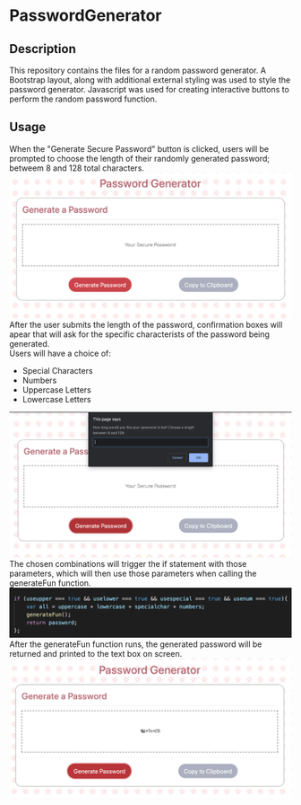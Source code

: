 # PasswordGenerator
<h2>Description</h2>
This repository contains the files for a random password generator.  
A Bootstrap layout, along with additional external styling was used to style the password generator.
Javascript was used for creating interactive buttons to perform the random password function.

<h2>Usage</h2>
When the "Generate Secure Password" button is clicked, users will be prompted to choose the length of their randomly generated password; betweem 8 and 128 total characters.
<img src="images/interface.png" alt="password generator interface">
After the user submits the length of the password, confirmation boxes will apear that will ask for the specific characterists of the password being generated. <br>
Users will have a choice of:
  <ul><li>Special Characters</li>
      <li>Numbers</li>
      <li>Uppercase Letters</li>
      <li>Lowercase Letters</li></ul>
<img src="images/prompt.png" alt="prompt">
The chosen combinations will trigger the if statement with those parameters, which will then use those parameters when calling the generateFun function.
<img src="images/if_state.png" alt="ifcode"> <br>
After the generateFun function runs, the generated password  will be returned and printed to the text box on screen.
<img src="images/result.png" alt="result">